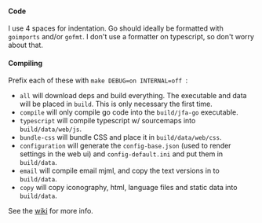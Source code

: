 #### Code
I use 4 spaces for indentation. Go should ideally be formatted with `goimports` and/or `gofmt`. I don't use a formatter on typescript, so don't worry about that.

#### Compiling

Prefix each of these with `make DEBUG=on INTERNAL=off `:
* `all` will download deps and build everything. The executable and data will be placed in `build`. This is only necessary the first time.
* `compile` will only compile go code into the `build/jfa-go` executable.
* `typescript` will compile typescript w/ sourcemaps into `build/data/web/js`.
* `bundle-css` will bundle CSS and place it in `build/data/web/css`.
* `configuration` will generate the `config-base.json` (used to render settings in the web ui) and `config-default.ini` and put them in `build/data`.
* `email` will compile email mjml, and copy the text versions in to `build/data`.
* `copy` will copy iconography, html, language files and static data into `build/data`.

See the [wiki](https://github.com/hrfee/jfa-go/wiki/Build) for more info.
